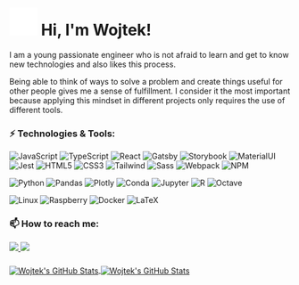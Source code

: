 # <img width=50 src="https://github.com/wszczawinski/wszczawinski.github.io/blob/master/src/img/deer_logo_white.png" /> Hi, I'm Wojtek!

I am a young passionate engineer who is not afraid to learn and get to know new technologies and also likes this process.

Being able to think of ways to solve a problem and create things useful for other people gives me a sense of fulfillment. I consider it the most important because applying this mindset in different projects only requires the use of different tools.

### ⚡ Technologies & Tools:

![JavaScript](https://img.shields.io/badge/-JavaScript%20ES6+-F7DF1E?style=flat&logo=javascript&logoColor=ffffff)
![TypeScript](https://img.shields.io/badge/-TypeScript-007ACC?style=flat&logo=typescript&logoColor=ffffff)
![React](https://img.shields.io/badge/-React-61DAFB?style=flat&logo=react&logoColor=ffffff)
![Gatsby](https://img.shields.io/badge/-Gatsby-663399?style=flat&logo=gatsby&logoColor=ffffff)
![Storybook](https://img.shields.io/badge/-Storybook-ff4b88?style=flat&logo=storybook&logoColor=ffffff)
![MaterialUI](https://img.shields.io/badge/-MaterialUI-007FFF?style=flat&logo=mui&logoColor=ffffff)
![Jest](https://img.shields.io/badge/-Jest-C21325?style=flat&logo=jest&logoColor=ffffff)
![HTML5](https://img.shields.io/badge/-HTML5-e34f26?style=flat&logo=HTML5&logoColor=ffffff)
![CSS3](https://img.shields.io/badge/-CSS3-1572B6?style=flat&logo=CSS3&logoColor=ffffff)
![Tailwind](https://img.shields.io/badge/-Tailwind-38BDF8?style=flat&logo=tailwindcss&logoColor=ffffff)
![Sass](https://img.shields.io/badge/-Scss/Sass-cc6699?style=flat&logo=sass&logoColor=ffffff)
![Webpack](https://img.shields.io/badge/-Webpack-8DD6F9?style=flat&logo=webpack&logoColor=ffffff)
![NPM](https://img.shields.io/badge/-NPM-CB3837?style=flat&logo=npm&logoColor=ffffff)


![Python](https://img.shields.io/badge/-Python-3776AB?style=flat&logo=python&logoColor=ffffff)
![Pandas](https://img.shields.io/badge/-Pandas-130654?style=flat&logo=pandas&logoColor=ffffff)
![Plotly](https://img.shields.io/badge/-Plotly-20293d?style=flat&logo=plotly&logoColor=ffffff)
![Conda](https://img.shields.io/badge/-Conda-43b02a?style=flat&logo=anaconda&logoColor=ffffff)
![Jupyter](https://img.shields.io/badge/-Jupyter-F37626?style=flat&logo=jupyter&logoColor=ffffff)
![R](https://img.shields.io/badge/-R-3776AB?style=flat&logo=r&logoColor=ffffff)
![Octave](https://img.shields.io/badge/-Octave-0790C0?style=flat&logo=octave&logoColor=ffffff)


![Linux](https://img.shields.io/badge/-Linux-185886?style=flat&logo=linux&logoColor=ffffff)
![Raspberry](https://img.shields.io/badge/-RaspberryPi-CD2355?style=flat&logo=raspberrypi&logoColor=ffffff)
![Docker](https://img.shields.io/badge/-Docker-007ACC?style=flat&logo=docker&logoColor=ffffff)
![LaTeX](https://img.shields.io/badge/-LaTeX-008080?style=flat&logo=latex&logoColor=ffffff)

### 📫 How to reach me:

<a href="https://www.linkedin.com/in/wszczawinski" targer="blank">
  <img src="https://img.shields.io/badge/-LinkedIn-success?style=flat&logo=linkedin&logoColor=ffffff" />
</a>
<a href="https://wszczawinski.github.io//" targer="blank">
  <img src="https://img.shields.io/badge/-Website-success?style=flat&logo=brave&logoColor=ffffff" />
</a>


###


<a href="">
  <img align="center" src="https://github-readme-stats.vercel.app/api?username=wszczawinski&hide=stars&theme=dark&include_all_commits=true&custom_title=📈%20Github%20Stats:&hide_border=true&count_private=true&show_icons=true&icon_color=28a745&line_height=42" alt="Wojtek's GitHub Stats" />
</a>

<a href="">
  <img align="center" src="https://github-readme-stats.vercel.app/api/top-langs/?username=wszczawinski&theme=dark&hide_border=true&hide=jupyter%20notebook,html,css,sass,matlab,shell&hide_title=True&line_height=27" alt="Wojtek's GitHub Stats" />
</a>
